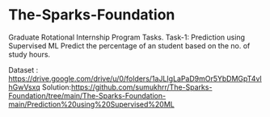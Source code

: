 # The-Sparks-Foundation
Graduate Rotational Internship Program Tasks.
Task-1: Prediction using Supervised ML
Predict the percentage of an student based on the no. of study hours.

Dataset : https://drive.google.com/drive/u/0/folders/1aJLIgLaPaD9mOr5YbDMGpT4vIhGwVsxq
Solution:https://github.com/sumukhrr/The-Sparks-Foundation/tree/main/The-Sparks-Foundation-main/Prediction%20using%20Supervised%20ML
